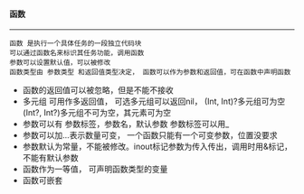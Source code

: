 #### 函数

***

```
函数 是执行一个具体任务的一段独立代码块
可以通过函数名来标识其任务功能，调用函数
参数可以设置默认值，可以被修改
函数类型由 参数类型 和返回值类型决定， 函数可以作为参数和返回值，可在函数中声明函数
```

- 函数的返回值可以被忽略，但是不能不接收
- 多元组 可用作多返回值， 可选多元组可以返回nil， (Int, Int)?多元组可为空(Int?, Int?)多元组不可为空，其元素可为空
- 参数可以有 参数标签，参数名，默认参数   参数标签可以用_
- 参数可以加...表示数量可变， 一个函数只能有一个可变参数，位置没要求
- 参数默认为常量，不能被修改。inout标记参数为传入传出，调用时用&标记，不能有默认参数
- 函数作为一等值， 可声明函数类型的变量
- 函数可嵌套